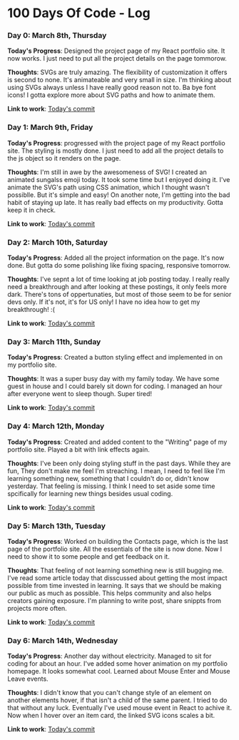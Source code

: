 # 100 Days Of Code - Log

### Day 0: March 8th, Thursday

**Today's Progress**: Designed the project page of my React portfolio site. It now works. I just need to put all the project details on the page tommorow.

**Thoughts**: SVGs are truly amazing. The flexibility of customization it offers is second to none. It's animateable and very small in size. I'm thinking about using SVGs always unless I have really good reason not to. Ba bye font icons! I gotta explore more about SVG paths and how to animate them.

**Link to work**: [Today's commit](https://github.com/faahim/faahim.github.io/commit/beed709d628240986c36b2bf4be607ef58591a21)


### Day 1: March 9th, Friday

**Today's Progress**: progressed with the project page of my React portfolio site. The styling is mostly done. I just need to add all the project details to the js object so it renders on the page.

**Thoughts**: I'm still in awe by the awesomeness of SVG! I created an animated sungalss emoji today. It took some time but I enjoyed doing it. I've animate the SVG's path using CSS animation, which I thought wasn't possiblle. But it's simple and easy! On another note, I'm getting into the bad habit of staying up late. It has really bad effects on my productivity. Gotta keep it in check.

**Link to work**: [Today's commit](https://github.com/faahim/faahim.github.io/commit/4aa02a9c7aa684195dd0ce1e0b61ea124a4e5e2e)

### Day 2: March 10th, Saturday

**Today's Progress**: Added all the project information on the page. It's now done. But gotta do some polishing like fixing spacing, responsive tomorrow.

**Thoughts**: I've sepnt a lot of time looking at job posting today. I really really need a breakthrough and after looking at these postings, it only feels more dark. There's tons of oppertunaties, but most of those seem to be for senior devs only. If it's not, it's for US only! I have no idea how to get my breakthrough! :(

**Link to work**: [Today's commit](https://github.com/faahim/faahim.github.io/commit/ed86dc2a3e19d919d1a163fa659aa0ad2620382f)

### Day 3: March 11th, Sunday

**Today's Progress**: Created a button styling effect and implemented in on my portfolio site. 

**Thoughts**: It was a super busy day with my family today. We have some guest in house and I could barely sit down for coding. I managed an hour after everyone went to sleep though. Super tired!

**Link to work**: [Today's commit](https://github.com/faahim/faahim.github.io/commit/bfb514c4e1c77cc4ef803cc51a6b78bfa97c7edd)

### Day 4: March 12th, Monday

**Today's Progress**: Created and added content to the "Writing" page of my portfolio site. Played a bit with link effects again.

**Thoughts**: I've been only doing styling stuff in the past days. While they are fun, They don't make me feel I'm streaching. I mean, I need to feel like I'm learning something new, something that I couldn't do or, didn't know yesterday. That feeling is missing. I think I need to set aside some time spcifically for learning new things besides usual coding.

**Link to work**: [Today's commit](https://github.com/faahim/faahim.github.io/commit/3a91d1878277c17edf8c5d93144e79bb74090afe)

### Day 5: March 13th, Tuesday

**Today's Progress**: Worked on building the Contacts page, which is the last page of the portfolio site. All the essentials of the site is now done. Now I need to show it to some people and get feedback on it.

**Thoughts**: That feeling of not learning something new is still bugging me. I've read some article today that disscussed about getting the most impact possible from time invested in learning. It says that we should be making our public as much as possible. This helps community and also helps creators gaining exposure. I'm planning to write post, share snippts from projects more often.

**Link to work**: [Today's commit](https://github.com/faahim/faahim.github.io/commit/c0d7a4f9a73cf7f3d2ee90279e29c429574a5fc0)

### Day 6: March 14th, Wednesday

**Today's Progress**: Another day without electricity. Managed to sit for coding for about an hour. I've added some hover animation on my portfolio homepage. It looks somewhat cool. Learned about Mouse Enter and Mouse Leave events.

**Thoughts**: I didn't know that you can't change style of an element on another elements hover, if that isn't a child of the same parent. I tried to do that without any luck. Eventually I've used mouse event in React to achive it. Now when I hover over an item card, the linked SVG icons scales a bit.

**Link to work**: [Today's commit](https://github.com/faahim/faahim.github.io/commit/4b35f34e13dcfc121dfb3bea91e21e5b071cd889)